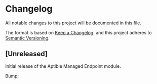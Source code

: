 # Changelog

All notable changes to this project will be documented in this file.

The format is based on [Keep a Changelog][changelog], and this project adheres
to [Semantic Versioning][semver].

## [Unreleased]

Initial release of the Aptible Managed Endpoint module.

Bump;

[changelog]: https://keepachangelog.com/en/1.1.0/
[semver]: https://semver.org/spec/v2.0.0.html
